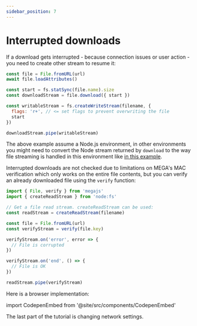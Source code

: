 ```yaml
---
sidebar_position: 7
---
```


# Interrupted downloads

If a download gets interrupted - because connection issues or user action - you need to create other stream to resume it:

```js
const file = File.fromURL(url)
await file.loadAttributes()

const start = fs.statSync(file.name).size
const downloadStream = file.download({ start })

const writableStream = fs.createWriteStream(filename, {
  flags: 'r+', // <= set flags to prevent overwriting the file
  start
})

downloadStream.pipe(writableStream)
```

The above example assume a Node.js environment, in other environments you might need to convert the Node stream returned by `download` to the way file streaming is handled in this environment like [in this example](../examples/file-streaming).

Interrupted downloads are not checked due to limitations on MEGA's MAC verification which only works on the entire file contents, but you can verify an already downloaded file using the `verify` function:

```js
import { File, verify } from 'megajs'
import { createReadStream } from 'node:fs'

// Get a file read stream. createReadStream can be used:
const readStream = createReadStream(filename)

const file = File.fromURL(url)
const verifyStream = verify(file.key)

verifyStream.on('error', error => {
  // File is corrupted
})

verifyStream.on('end', () => {
  // File is OK
})

readStream.pipe(verifyStream)
```

Here is a browser implementation:

import CodepenEmbed from '@site/src/components/CodepenEmbed'

<CodepenEmbed user="qgustavor" hash="wvPNNeb" height="500" />

The last part of the tutorial is changing network settings.

